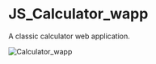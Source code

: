 # JS_Calculator_wapp
A classic calculator web application. 

![Calculator_wapp](https://user-images.githubusercontent.com/48011922/225826854-660406c9-ffc3-4e87-9be2-c861c7ad3d38.png)
